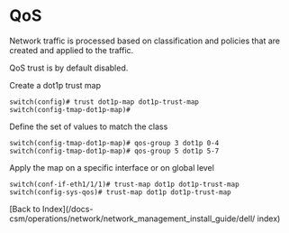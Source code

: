 # QoS

Network traffic is processed based on classification and policies that are created and applied to the traffic.

QoS trust is by default disabled.

Create a dot1p trust map

```
switch(config)# trust dot1p-map dot1p-trust-map
switch(config-tmap-dot1p-map)#
```

Define the set of values to match the class

```
switch(config-tmap-dot1p-map)# qos-group 3 dot1p 0-4
switch(config-tmap-dot1p-map)# qos-group 5 dot1p 5-7
```

Apply the map on a specific interface or on global level

```
switch(conf-if-eth1/1/1)# trust-map dot1p dot1p-trust-map
switch(config-sys-qos)# trust-map dot1p dot1p-trust-map
```


[Back to Index](/docs-csm/operations/network/network_management_install_guide/dell/
index)


